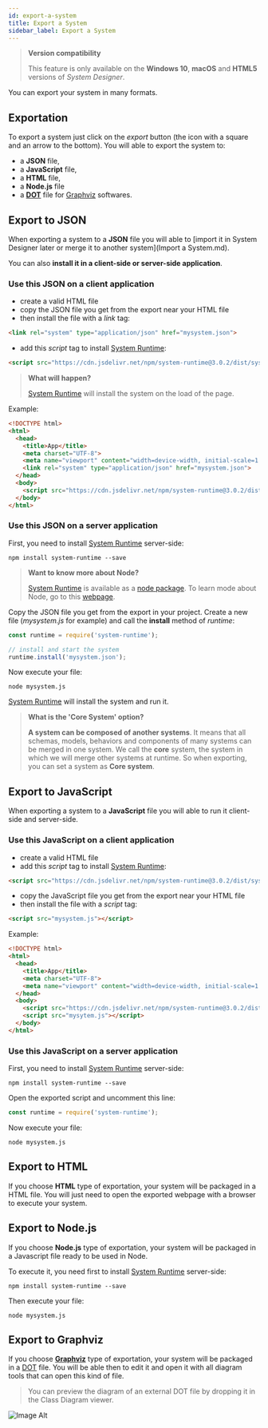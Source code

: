 ```yaml
---
id: export-a-system
title: Export a System
sidebar_label: Export a System
---
```


>**Version compatibility**
>
>This feature is only available on the **Windows 10**, **macOS** and **HTML5** versions of *System Designer*.

You can export your system in many formats.

## Exportation

To export a system just click on the *export* button (the icon with a square and an arrow to the bottom). You will able to export the system to:

- a **JSON** file,
- a **JavaScript** file,
- a **HTML** file,
- a **Node.js** file
- a **[DOT](https://en.wikipedia.org/wiki/DOT_%28graph_description_language%29)** file for [Graphviz](http://graphviz.org) softwares.

## Export to JSON

When exporting a system to a **JSON** file you will able to [import it in System Designer later or merge it to another system](Import a System.md).

You can also **install it in a client-side or server-side application**.

### Use this JSON on a client application

* create a valid HTML file
* copy the JSON file you get from the export near your HTML file
* then install the file with a *link* tag:

```html
<link rel="system" type="application/json" href="mysystem.json">
```

* add this *script* tag to install [System Runtime](https://designfirst.io/systemruntime/):

```html
<script src="https://cdn.jsdelivr.net/npm/system-runtime@3.0.2/dist/system-runtime.min.js"></script>
```

>**What will happen?**
>
>[System Runtime](https://designfirst.io/systemruntime/) will install the system on the load of the page.


Example:

```html
<!DOCTYPE html>
<html>
  <head>
    <title>App</title>
    <meta charset="UTF-8">
    <meta name="viewport" content="width=device-width, initial-scale=1.0">
    <link rel="system" type="application/json" href="mysystem.json">
  </head>
  <body>
    <script src="https://cdn.jsdelivr.net/npm/system-runtime@3.0.2/dist/system-runtime.min.js"></script>
  </body>
</html>
```

###  Use this JSON on a server application

First, you need to install [System Runtime](https://designfirst.io/systemruntime/) server-side:

```shell
npm install system-runtime --save
```

>**Want to know more about Node?**
>
>[System Runtime](https://designfirst.io/systemruntime/) is available as a [node package](https://www.npmjs.com/package/system-runtime). To learn mode about Node, go to this [webpage](https://nodejs.org).

Copy the JSON file you get from the export in your project. Create a new file (*mysystem.js* for example) and call the **install** method of *runtime*:

```js
const runtime = require('system-runtime');

// install and start the system
runtime.install('mysystem.json');
```

Now execute your file:

```shell
node mysystem.js
``` 

[System Runtime](https://system-runtime.github.io) will install the system and run it.

>**What is the 'Core System' option?**
>
>**A system can be composed of another systems**. It means that all schemas, models, behaviors and components of many systems can be merged in one system. We call the **core** system, the system in which we will merge other systems at runtime. So when exporting, you can set a system as **Core system**.

## Export to JavaScript

When exporting a system to a **JavaScript** file you will able to run it client-side and server-side.

###  Use this JavaScript on a client application

* create a valid HTML file
* add this *script* tag to install [System Runtime](https://designfirst.io/systemruntime/):

```html
<script src="https://cdn.jsdelivr.net/npm/system-runtime@3.0.2/dist/system-runtime.min.js"></script>
```

* copy the JavaScript file you get from the export near your HTML file
* then install the file with a *script* tag:

```html
<script src="mysystem.js"></script>
```

Example:

```html
<!DOCTYPE html>
<html>
  <head>
    <title>App</title>
    <meta charset="UTF-8">
    <meta name="viewport" content="width=device-width, initial-scale=1.0">
  </head>
  <body>
    <script src="https://cdn.jsdelivr.net/npm/system-runtime@3.0.2/dist/system-runtime.min.js"></script>
    <script src="mysytem.js"></script>
  </body>
</html>
```

### Use this JavaScript on a server application

First, you need to install [System Runtime](https://designfirst.io/systemruntime/) server-side:

```shell
npm install system-runtime --save
```

Open the exported script and uncomment this line:

```js
const runtime = require('system-runtime');
```

Now execute your file:

```shell
node mysystem.js
```

## Export to HTML

If you choose **HTML** type of exportation, your system will be packaged in a HTML file. You will just need to open the exported webpage with a browser to execute your system.

## Export to Node.js

If you choose **Node.js** type of exportation, your system will be packaged in a Javascript file ready to be used in Node.

To execute it, you need first to install [System Runtime](https://designfirst.io/systemruntime/) server-side:

```shell
npm install system-runtime --save
```

Then execute your file:

```shell
node mysystem.js
```

## Export to Graphviz

If you choose **[Graphviz](http://graphviz.org)** type of exportation, your system will be packaged in a [DOT](https://en.wikipedia.org/wiki/DOT_%28graph_description_language%29) file. You will be able then to edit it and open it with all diagram tools that can open this kind of file.

>You can preview the diagram of an external DOT file by dropping it in the Class Diagram viewer.

![Image Alt](../img/52c0985-class-diagram-viewer.png)